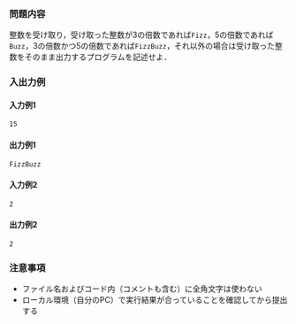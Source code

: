 ### 問題内容
整数を受け取り，受け取った整数が3の倍数であれば`Fizz`，5の倍数であれば`Buzz`，3の倍数かつ5の倍数であれば`FizzBuzz`，それ以外の場合は受け取った整数をそのまま出力するプログラムを記述せよ．


### 入出力例
#### 入力例1
```
15
```

#### 出力例1
```
FizzBuzz
```

#### 入力例2
```
2
```
#### 出力例2
```
2
```


### 注意事項

- ファイル名およびコード内（コメントも含む）に全角文字は使わない  
- ローカル環境（自分のPC）で実行結果が合っていることを確認してから提出する

